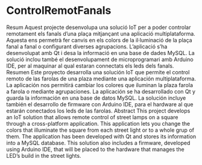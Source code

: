 # ControlRemotFanals
Resum
Aquest projecte desenvolupa una solució IoT per a poder controlar remotament els fanals d’una plaça mitjançant una aplicació multiplataforma.
Aquesta ens permetrà fer canvis en els colors de la il·luminació de la plaça fanal a fanal o configurant diverses agrupacions. 
L’aplicació s’ha desenvolupat amb Qt i desa la informació en una base de dades MySQL. 
La solució inclou també el desenvolupament de microprogramari amb Arduino IDE, per al maquinar al qual estaran connectats els leds dels fanals.
Resumen
Este proyecto desarrolla una solución IoT que permite el control remoto de las farolas de una plaza mediante una aplicación multiplataforma. 
La aplicación nos permitirá cambiar los colores que iluminan la plaza farola a farola o mediante agrupaciones. 
La aplicación se ha desarrollado con Qt y guarda la información en una base de datos MySQL. 
La solución incluye también el desarrollo de firmware con Arduino IDE, para el hardware al que estarán conectados los leds de las farolas.
Abstract
This project develops an IoT solution that allows remote control of street lamps on a square through a cross-platform application. 
This application lets you change the colors that illuminate the square from each street light or to a whole grup of them. 
The application has been developed with Qt and stores its information into a MySQL database. 
This solution also includes a firmware, developed using Arduino IDE, that will be placed to the hardware that manages the LED’s build in the street lights.

